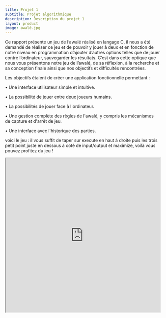 ```yaml
---
title: Projet 1
subtitle: Projet algorithmique
description: Description du projet 1
layout: product
image: awalé.jpg
---
```


Ce rapport présente un jeu de l’awalé réalisé en langage C, il nous a été demandé de réaliser ce jeu et de pouvoir y jouer à deux et en fonction de notre niveau en programmation d’ajouter d’autres options telles que de jouer contre l’ordinateur, sauvegarder les résultats. C’est dans cette optique que nous vous présentons notre jeu de l’awalé, de sa réflexion, à la recherche et sa conception finale ainsi que nos objectifs et difficultés rencontrées.  

Les objectifs étaient de créer une application fonctionnelle permettant : 

• Une interface utilisateur simple et intuitive. 

• La possibilité de jouer entre deux joueurs humains. 

• La possibilités de jouer face à l'ordinateur. 

• Une gestion complète des règles de l'awalé, y compris les mécanismes de capture et d'arrêt de jeu. 

• Une interface avec l'historique des parties. 

voici le jeu : 
il vous suffit de taper sur execute en haut à droite puis les trois petit point juste en dessous à coté de input/output et maximize, voilà vous pouvez profitez du jeu !
<iframe src="https://www.jdoodle.com/ga/SKeFRALT5R%2Bwxp85daIF%2FA%3D%3D" width="100%" height="500px"></iframe>
